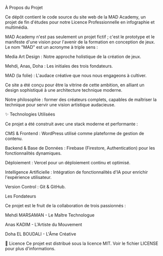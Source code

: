 À Propos du Projet



Ce dépôt contient le code source du site web de la MAD Academy, un projet de fin d'études pour notre Licence Professionnelle en infographie et multimédia.

MAD Academy n'est pas seulement un projet fictif ; c'est le prototype et le manifeste d'une vision pour l'avenir de la formation en conception de jeux. Le nom "MAD" est un acronyme à triple sens :

Media Art Design : Notre approche holistique de la création de jeux.

Mehdi, Anas, Doha : Les initiales des trois fondateurs.

MAD (la folie) : L'audace créative que nous nous engageons à cultiver.

Ce site a été conçu pour être la vitrine de cette ambition, en alliant un design sophistiqué à une architecture technique moderne.

Notre philosophie : former des créateurs complets, capables de maîtriser la technique pour servir une vision artistique audacieuse.



✨ Technologies Utilisées

Ce projet a été construit avec une stack moderne et performante :

CMS \& Frontend : WordPress utilisé comme plateforme de gestion de contenu.

Backend \& Base de Données : Firebase (Firestore, Authentication) pour les fonctionnalités dynamiques.

Déploiement : Vercel pour un déploiement continu et optimisé.

Intelligence Artificielle : Intégration de fonctionnalités d'IA pour enrichir l'expérience utilisateur.

Version Control : Git \& GitHub.



Les Fondateurs

Ce projet est le fruit de la collaboration de trois passionnés :

Mehdi MARSAMAN - Le Maître Technologue

Anas KADIM - L'Artiste du Mouvement

Doha EL BOUDALI - L'Âme Créative



📄 Licence Ce projet est distribué sous la licence MIT. Voir le fichier LICENSE pour plus d'informations.


